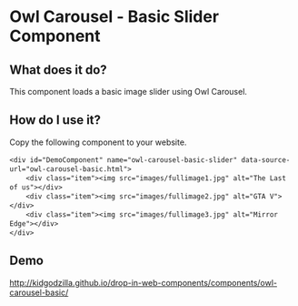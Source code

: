 # Owl Carousel - Basic Slider Component

## What does it do?

This component loads a basic image slider using Owl Carousel.

## How do I use it?

Copy the following component to your website.

    <div id="DemoComponent" name="owl-carousel-basic-slider" data-source-url="owl-carousel-basic.html">
        <div class="item"><img src="images/fullimage1.jpg" alt="The Last of us"></div>
        <div class="item"><img src="images/fullimage2.jpg" alt="GTA V"></div>
        <div class="item"><img src="images/fullimage3.jpg" alt="Mirror Edge"></div>
    </div>

## Demo

http://kidgodzilla.github.io/drop-in-web-components/components/owl-carousel-basic/